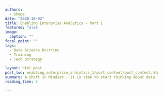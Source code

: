 ```yaml
---
authors:
  - Skope 
date: "2020-10-02" 
title: Enabling Enterprise Analytics - Part 1
featured: false
image:
  caption: "" 
focal_point: "" 
tags:
  - Data Science Doctrine
  - Training
  - Tech Strategy
  
layout: html_post
post_loc: enabling_enterprise_analytics_1/post_content/post_content.html
summary: A Shift in Mindset - it is time to start thinking about data literacy as a readiness problem [PDF download](static/files/enabling_enterprise_analytics_1.pdf)
reading_time: 3

---
```

